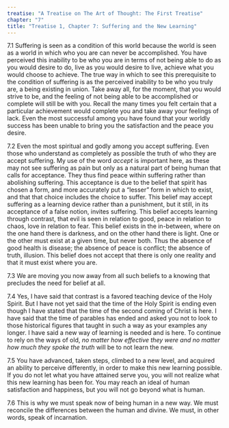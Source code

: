```yaml
---
treatise: "A Treatise on The Art of Thought: The First Treatise"
chapter: "7"
title: "Treatise 1, Chapter 7: Suffering and the New Learning"
---
```


7.1 Suffering is seen as a condition of this world because the world is
seen as a world in which who you are can never be accomplished. You have
perceived this inability to be who you are in terms of not being able to
do as you would desire to do, live as you would desire to live, achieve
what you would choose to achieve. The true way in which to see this
prerequisite to the condition of suffering is as the perceived inability
to be who you truly are, a being existing in union. Take away all, for
the moment, that you would strive to be, and the feeling of not being
able to be accomplished or complete will still be with you. Recall the
many times you felt certain that a particular achievement would complete
you and take away your feelings of lack. Even the most successful among
you have found that your worldly success has been unable to bring you
the satisfaction and the peace you desire. 

7.2 Even the most spiritual and godly among you accept suffering. Even
those who understand as completely as possible the truth of who they are
accept suffering. My use of the word *accept* is important here, as these
may not see suffering as pain but only as a natural part of being human
that calls for acceptance. They thus find peace within suffering rather
than abolishing suffering. This acceptance is due to the belief that
spirit has chosen a form, and more accurately put a “lesser” form in
which to exist, and that that choice includes the choice to suffer. This
belief may accept suffering as a learning device rather than a
punishment, but it still, in its acceptance of a false notion, invites
suffering. This belief accepts learning through contrast, that evil is
seen in relation to good, peace in relation to chaos, love in relation
to fear. This belief exists in the in-between, where on the one hand
there is darkness, and on the other hand there is light. One or the
other must exist at a given time, but never both. Thus the absence of
good health is disease; the absence of peace is conflict; the absence of
truth, illusion. This belief does not accept that there is only one
reality and that it must exist where you are. 

7.3 We are moving you now away from all such beliefs to a knowing that
precludes the need for belief at all. 

7.4 Yes, I have said that contrast is a favored teaching device of the
Holy Spirit. But I have not yet said that the time of the Holy Spirit is
ending even though I have stated that the time of the second coming of
Christ is here. I have said that the time of parables has ended and
asked you not to look to those historical figures that taught in such a
way as your examples any longer. I have said a new way of learning is
needed and is here. To continue to rely on the ways of old, *no matter
how effective they were and no matter how much they spoke the truth* will
be to not learn the new. 

7.5 You have advanced, taken steps, climbed to a new level, and acquired
an ability to perceive differently, in order to make this new learning
possible. If you do not let what you have attained serve you, you will
not realize what this new learning has been for. You may reach an ideal
of human satisfaction and happiness, but you will not go beyond what is
human.  

7.6 This is why we must speak now of being human in a new way. We must
reconcile the differences between the human and divine. We must, in
other words, speak of incarnation.

